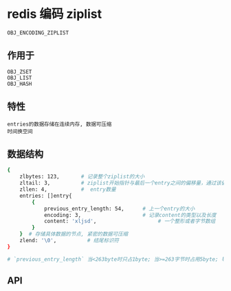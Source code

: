# redis 编码 ziplist

    OBJ_ENCODING_ZIPLIST  

## 作用于

    OBJ_ZSET  
    OBJ_LIST  
    OBJ_HASH  

## 特性

    entries的数据存储在连续内存, 数据可压缩
    时间换空间

## 数据结构

```bash
{
    zlbytes: 123,       # 记录整个ziplist的大小
    zltail: 3,          # ziplist开始指针与最后一个entry之间的偏移量，通过该偏移量可以获得最后一个entry
    zllen: 4,           #  entry数量
    entries: []entry{
        {
            previous_entry_length: 54,      # 上一个entry的大小
            encoding: 3,                    # 记录content的类型以及长度
            content: 'xljsd',                    # 一个整形或者字节数组
        }
    }  # 存储具体数据的节点, 紧密的数据可压缩
    zlend: '\0',          # 结尾标识符
}

# `previous_entry_length` 当<263byte时只占1byte; 当>=263字节时占用5byte; 导致当对队头进行增删时, 最差可能链式的导致后面的previous_entry_length依次重新分配空间.
```

## API
